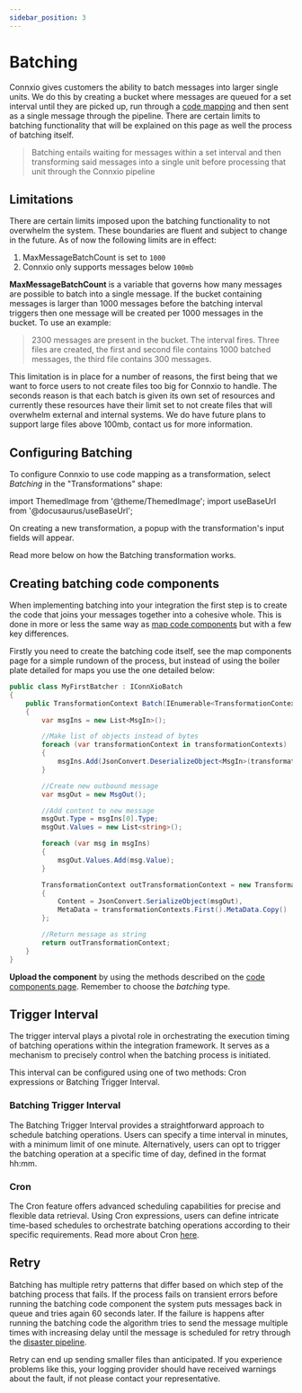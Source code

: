 ```yaml
---
sidebar_position: 3
---
```


# Batching

Connxio gives customers the ability to batch messages into larger single units. We do this by creating a bucket where messages are queued for a set interval until they are picked up, run through a [code mapping](/integrations/transformation/code-components) and then sent as a single message through the pipeline. There are certain limits to batching functionality that will be explained on this page as well the process of batching itself.

> Batching entails waiting for messages within a set interval and then transforming said messages into a single unit before processing that unit through the Connxio pipeline

## Limitations

There are certain limits imposed upon the batching functionality to not overwhelm the system. These boundaries are fluent and subject to change in the future. As of now the following limits are in effect:

1. MaxMessageBatchCount is set to `1000`
2. Connxio only supports messages below `100mb`

**MaxMessageBatchCount** is a variable that governs how many messages are possible to batch into a single message. If the bucket containing messages is larger than 1000 messages before the batching interval triggers then one message will be created per 1000 messages in the bucket. To use an example:

> 2300 messages are present in the bucket. The interval fires. Three files are created, the first and second file contains 1000 batched messages, the third file contains 300 messages.

This limitation is in place for a number of reasons, the first being that we want to force users to not create files too big for Connxio to handle. The seconds reason is that each batch is given its own set of resources and currently these resources have their limit set to not create files that will overwhelm external and internal systems. We do have future plans to support large files above 100mb, contact us for more information.

## Configuring Batching
To configure Connxio to use code mapping as a transformation, select *Batching* in the "Transformations" shape:

import ThemedImage from '@theme/ThemedImage';
import useBaseUrl from '@docusaurus/useBaseUrl';

<div style={{maxWidth: '400px'}}>
  <ThemedImage
    alt="outbound connections"
    sources={{
      light: useBaseUrl('/img/docs/transformations/transformations-light.webp'),
      dark: useBaseUrl('/img/docs/transformations/transformations-dark.webp#dark-only'),
    }}
  />
</div>

On creating a new transformation, a popup with the transformation's input fields will appear. 

<div style={{maxWidth: '400px'}}>
  <ThemedImage
    alt="outbound connections"
    sources={{
      light: useBaseUrl('/img/docs/transformations/batching-light.webp'),
      dark: useBaseUrl('/img/docs/transformations/batching-dark.webp#dark-only'),
    }}
  />
</div>

Read more below on how 
the Batching transformation works.

## Creating batching code components

When implementing batching into your integration the first step is to create the code that joins your messages together into a cohesive whole. This is done in more or less the same way as [map code components](/integrations/transformation/code-components) but with a few key differences.

Firstly you need to create the batching code itself, see the map components page for a simple rundown of the process, but instead of using the boiler plate detailed for maps you use the one detailed below:

```csharp
public class MyFirstBatcher : IConnXioBatch
{
    public TransformationContext Batch(IEnumerable<TransformationContext> transformationContexts)
    {
        var msgIns = new List<MsgIn>();

        //Make list of objects instead of bytes
        foreach (var transformationContext in transformationContexts)
        {
            msgIns.Add(JsonConvert.DeserializeObject<MsgIn>(transformationContext.Content));
        }

        //Create new outbound message
        var msgOut = new MsgOut();

        //Add content to new message
        msgOut.Type = msgIns[0].Type;
        msgOut.Values = new List<string>();

        foreach (var msg in msgIns)
        {
            msgOut.Values.Add(msg.Value);
        }

        TransformationContext outTransformationContext = new TransformationContext
        {
            Content = JsonConvert.SerializeObject(msgOut),
            MetaData = transformationContexts.First().MetaData.Copy()
        };

        //Return message as string
        return outTransformationContext;
    }
}
```

**Upload the component** by using the methods described on the [code components page](/integrations/transformation/code-components). Remember to choose the *batching* type.

## Trigger Interval
The trigger interval plays a pivotal role in orchestrating the execution timing of batching operations within the integration framework. It serves as a mechanism to precisely control when the batching process is initiated.

This interval can be configured using one of two methods: Cron expressions or Batching Trigger Interval.

### Batching Trigger Interval
The Batching Trigger Interval provides a straightforward approach to schedule batching operations. Users can specify a time interval in minutes, with a minimum limit of one minute. Alternatively, users can opt to trigger the batching operation at a specific time of day, defined in the format hh:mm.

### Cron
The Cron feature offers advanced scheduling capabilities for precise and flexible data retrieval. Using Cron expressions, users can define intricate time-based schedules to orchestrate batching operations according to their specific requirements.
Read more about Cron [here](/integrations/triggering-interval/#cron).

## Retry

Batching has multiple retry patterns that differ based on which step of the batching process that fails. If the process fails on transient errors before running the batching code component the system puts messages back in queue and tries again 60 seconds later. If the failure is happens after running the batching code the algorithm tries to send the message multiple times with increasing delay until the message is scheduled for retry through the [disaster pipeline](/integrations/retry).

Retry can end up sending smaller files than anticipated. If you experience problems like this, your logging provider should have received warnings about the fault, if not please contact your representative.
